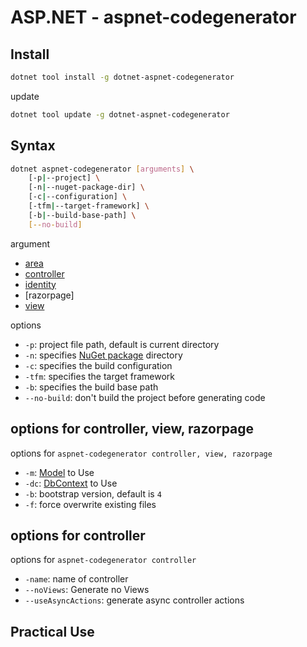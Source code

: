 # ASP.NET - aspnet-codegenerator

## Install

```sh
dotnet tool install -g dotnet-aspnet-codegenerator
```

update

```sh
dotnet tool update -g dotnet-aspnet-codegenerator
```

## Syntax

```sh
dotnet aspnet-codegenerator [arguments] \
    [-p|--project] \
    [-n|--nuget-package-dir] \
    [-c|--configuration] \
    [-tfm|--target-framework] \
    [-b|--build-base-path] \
    [--no-build]
```

argument

- [area]()
- [controller]()
- [identity]()
- [razorpage]
- [view]()

options

- `-p`: project file path, default is current directory
- `-n`: specifies [NuGet package]() directory
- `-c`: specifies the build configuration
- `-tfm`: specifies the target framework
- `-b`: specifies the build base path
- `--no-build`: don't build the project before generating code

## options for controller, view, razorpage

options for `aspnet-codegenerator controller, view, razorpage`

- `-m`: [Model]() to Use
- `-dc`: [DbContext]() to Use
- `-b`: bootstrap version, default is `4`
- `-f`: force overwrite existing files

## options for controller

options for `aspnet-codegenerator controller`

- `-name`: name of controller
- `--noViews`: Generate no Views
- `--useAsyncActions`: generate async controller actions

## Practical Use


